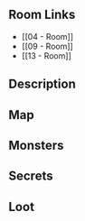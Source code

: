 ## Room Links

*  [[04 - Room]]
*  [[09 - Room]]
*  [[13 - Room]]
## Description

## Map

## Monsters

## Secrets

## Loot

